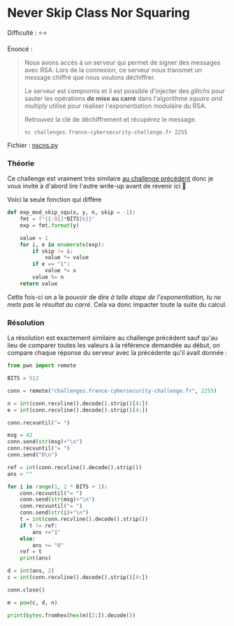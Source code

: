 # Never Skip Class Nor Squaring

Difficulté : :star::star:

Énoncé :

> Nous avons accès à un serveur qui permet de signer des messages avec RSA. Lors de la connexion, ce serveur nous transmet un message chiffré que nous voulons déchiffrer.
>
> Le serveur est compromis et il est possible d'injecter des *glitchs* pour sauter les opérations **de mise au carré** dans l'algorithme *square and multiply* utilisé pour réaliser l'exponentiation modulaire du RSA.
>
> Retrouvez la clé de déchiffrement et récupérez le message.
>
> `nc challenges.france-cybersecurity-challenge.fr 2255`

Fichier : [nscns.py](./nscns.py)



### Théorie 

Ce challenge est vraiment très similaire [au challenge précédent](../nscnm/README.md) donc je vous invite à d'abord lire l'autre write-up avant de revenir ici :slightly_smiling_face:

Voici la seule fonction qui diffère

```python
def exp_mod_skip_squ(x, y, n, skip = -1):
    fmt = f"{{:0{2*BITS}b}}"
    exp = fmt.format(y)

    value = 1
    for i, e in enumerate(exp):
        if skip != i:
            value *= value
        if e == "1":
            value *= x
        value %= n
    return value
```



Cette fois-ci on a le pouvoir de dire *à telle étape de l'exponentiation, tu ne mets pas le résultat au carré*. Cela va donc impacter toute la suite du calcul. 



### Résolution

La résolution est exactement similaire au challenge précédent sauf qu'au lieu de comparer toutes les valeurs à la référence demandée au début, on compare chaque réponse du serveur avec la précédente qu'il avait donnée :

```python
from pwn import remote

BITS = 512

conn = remote("challenges.france-cybersecurity-challenge.fr", 2255)

n = int(conn.recvline().decode().strip()[4:])
e = int(conn.recvline().decode().strip()[4:])

conn.recvuntil("= ")

msg = 42
conn.send(str(msg)+"\n")
conn.recvuntil("= ")
conn.send("0\n")

ref = int(conn.recvline().decode().strip())
ans = ""

for i in range(1, 2 * BITS + 1):
    conn.recvuntil("= ")
    conn.send(str(msg)+"\n")
    conn.recvuntil("= ")
    conn.send(str(i)+"\n")
    t = int(conn.recvline().decode().strip())
    if t != ref:
        ans +="1"
    else:
        ans += "0"
    ref = t
    print(ans)

d = int(ans, 2)
c = int(conn.recvline().decode().strip()[4:])

conn.close()

m = pow(c, d, n)

print(bytes.fromhex(hex(m)[2:]).decode())
```

